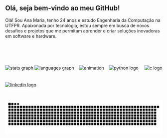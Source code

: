<h2 align="left">Olá, seja bem-vindo ao meu GitHub!</h2>

Olá! Sou Ana Maria, tenho 24 anos e estudo Engenharia da Computação na UTFPR. Apaixonada por tecnologia, estou sempre em busca de novos desafios e projetos que me permitam aprender e criar soluções inovadoras em software e hardware.

<div class="linha" style="display: flex; justify-content: space-between; align-items: center; margin-top: 70px;">
  <div align="center">
    <img
      src="https://github-readme-stats.vercel.app/api?username=AnaMariaDV&hide_title=false&hide_rank=false&show_icons=true&include_all_commits=true&count_private=true&disable_animations=false&theme=dracula&locale=en&hide_border=false"
      height="150"
      alt="stats graph"
    />
    <img
      src="https://github-readme-stats.vercel.app/api/top-langs?username=AnaMariaDV&locale=en&hide_title=false&layout=compact&card_width=320&langs_count=5&theme=dracula&hide_border=false"
      height="150"
      alt="languages graph"
    />
  </div>

  <img
    align="center"
    height="150"
    src="https://i.pinimg.com/originals/1b/83/dc/1b83dce6c2a59c92d2dfdd14df85c377.gif"
    alt="animation"
  />

  <div align="left">
    <img
      src="https://cdn.jsdelivr.net/gh/devicons/devicon/icons/python/python-original.svg"
      height="30"
      alt="python logo"
    />
    <img width="12" />
    <img
      src="https://cdn.jsdelivr.net/gh/devicons/devicon/icons/c/c-original.svg"
      height="30"
      alt="c logo"
    />
  </div>
</div>

###

<div align="left">
  <a href="https://www.linkedin.com/in/anamariasilva2023/" target="_blank">
    <img src="https://img.shields.io/static/v1?message=LinkedIn&logo=linkedin&label=&color=0077B5&logoColor=white&labelColor=&style=for-the-badge" height="35" alt="linkedin logo"  />
  </a>
</div>

###

<br clear="both">

<img src="https://raw.githubusercontent.com/AnaMariaDV/AnaMariaDV/output/snake.svg" alt="Snake animation" />

###
